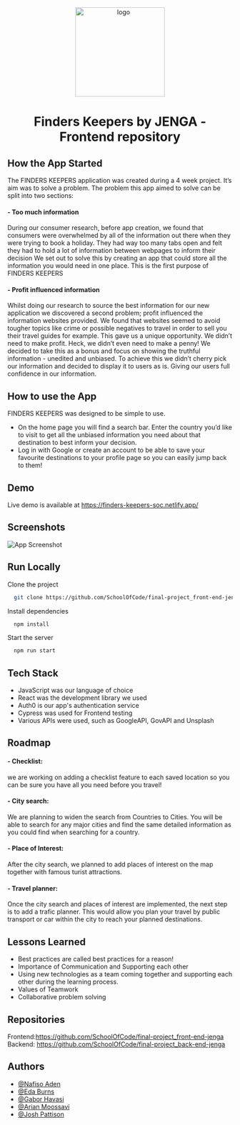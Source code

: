 <div align="center">
    <img src="https://i.ibb.co/d5K6SD6/logo.png" alt="logo" width="200"/>
</div>
<h1 align="center">Finders Keepers by JENGA - Frontend repository</h1>


## How the App Started    

The FINDERS KEEPERS application was created during a 4 week project. It’s aim was to solve a problem. 
The problem this app aimed to solve can be split into two sections:   
#### - Too much information
During our consumer research, before app creation, we found that consumers were overwhelmed by all of the information out there when they were trying to book a holiday. They had way too many tabs open and felt they had to hold a lot of information between webpages to inform their decision
We set out to solve this by creating an app that could store all the information you would need in one place. This is the first purpose of FINDERS KEEPERS
#### - Profit influenced information
Whilst doing our research to source the best information for our new application we discovered a second problem; profit influenced the information websites provided. We found that websites seemed to avoid tougher topics like crime or possible negatives to travel in order to sell you their travel guides for example.
This gave us a unique opportunity.
We didn’t need to make profit. Heck, we didn’t even need to make a penny! We decided to take this as a bonus and focus on showing the truthful information - unedited and unbiased.
To achieve this we didn’t cherry pick our information and decided to display it to users as is. Giving our users full confidence in our information.


## How to use the App

FINDERS KEEPERS was designed to be simple to use.    
 - On the home page you will find a search bar. Enter the country you’d like to visit to get all the unbiased information you need about that destination to best inform your decision.   
 - Log in with Google or create an account to be able to save your favourite destinations to your profile page so you can easily jump back to them!


## Demo

Live demo is available at https://finders-keepers-soc.netlify.app/


## Screenshots

![App Screenshot](https://i.ibb.co/ZW0vcMv/screen-2.jpg)


## Run Locally

Clone the project

```bash
  git clone https://github.com/SchoolOfCode/final-project_front-end-jenga.git
```

Install dependencies

```bash
  npm install
```

Start the server

```bash
  npm run start
```


## Tech Stack

 -  JavaScript was our language of choice
 - React was the development library we used
 - Auth0 is our app's authentication service
 - Cypress was used for Frontend testing
 - Various APIs were used, such as GoogleAPI, GovAPI and Unsplash



## Roadmap

#### - Checklist: 
we are working on adding a checklist feature to each saved location so you can be sure you have all you need before you travel!

#### - City search: 
We are planning to widen the search from Countries to Cities. You will be able to search for any major cities and find the same detailed information as you could find when searching for a country.

#### - Place of Interest: 
After the city search, we planned to add places of interest on the map together with famous turist attractions.

#### - Travel planner:
Once the city search and places of interest are implemented, the next step is to add a trafic planner.
This would allow you plan your travel by public transport or car within the city to reach your planned destinations.


## Lessons Learned
 - Best practices are called best practices for a reason!
 - Importance of Communication and Supporting each other
 - Using new technologies as a team coming together and supporting each other during the learning process.
 - Values of Teamwork
 - Collaborative problem solving
## Repositories

Frontend:https://github.com/SchoolOfCode/final-project_front-end-jenga   
Backend: https://github.com/SchoolOfCode/final-project_back-end-jenga
## Authors

- [@Nafiso Aden](https://github.com/nafisoaden97)
- [@Eda Burns](https://github.com/smurfeda)
- [@Gabor Havasi](https://github.com/Szfinx5)
- [@Arian Moossavi](https://github.com/Dinomouse)
- [@Josh Pattison](https://github.com/pattisoj)

